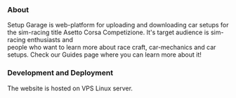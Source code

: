 ### About
Setup Garage is web-platform for uploading and downloading car setups for the sim-racing title
Asetto Corsa Competizione. It's target audience is sim-racing enthusiasts and  
people who want to learn more about race craft, car-mechanics and car setups. Check our Guides page
where you can learn more about it!
### Development and Deployment
The website is hosted on VPS Linux server.
